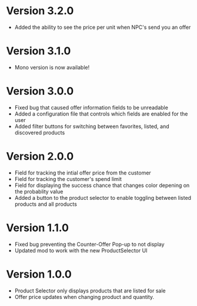 # Version 3.2.0
- Added the ability to see the price per unit when NPC's send you an offer

# Version 3.1.0
- Mono version is now available!

# Version 3.0.0
- Fixed bug that caused offer information fields to be unreadable
- Added a configuration file that controls which fields are enabled for the user
- Added filter buttons for switching between favorites, listed, and discovered products

# Version 2.0.0
- Field for tracking the intial offer price from the customer
- Field for tracking the customer's spend limit
- Field for displaying the success chance that changes color depening on the probablity value
- Added a button to the product selector to enable toggling between listed products and all products

# Version 1.1.0
- Fixed bug preventing the Counter-Offer Pop-up to not display
- Updated mod to work with the new ProductSelector UI

# Version 1.0.0
- Product Selector only displays products that are listed for sale
- Offer price updates when changing product and quantity.